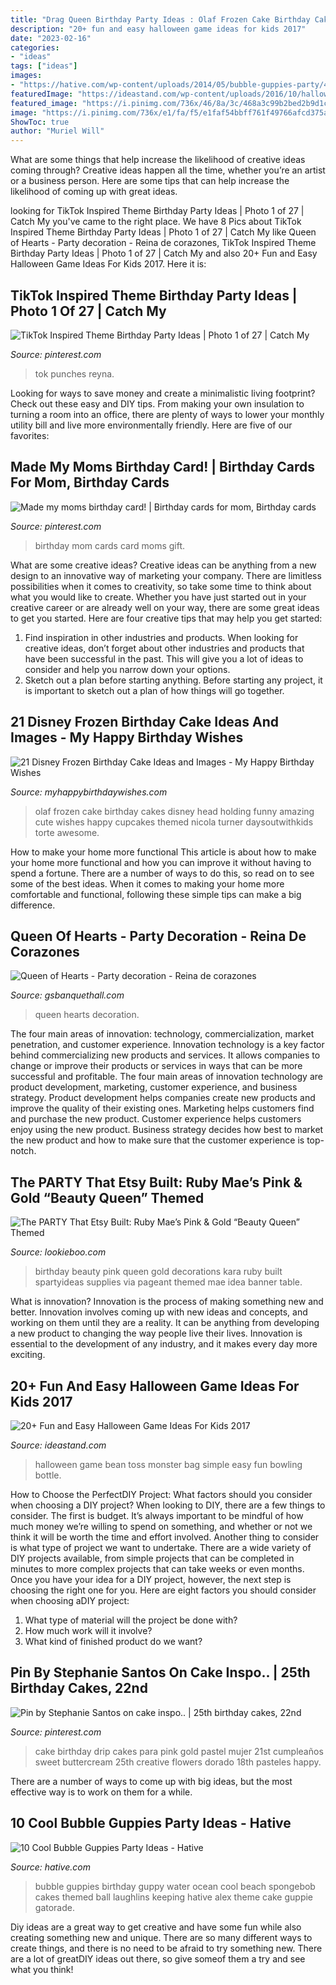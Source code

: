 ```yaml
---
title: "Drag Queen Birthday Party Ideas : Olaf Frozen Cake Birthday Cakes Disney Head Holding Funny Amazing Cute Wishes Happy Cupcakes Themed Nicola Turner Daysoutwithkids Torte Awesome"
description: "20+ fun and easy halloween game ideas for kids 2017"
date: "2023-02-16"
categories:
- "ideas"
tags: ["ideas"]
images:
- "https://hative.com/wp-content/uploads/2014/05/bubble-guppies-party/4-bubble-guppies-ocean-water.jpg"
featuredImage: "https://ideastand.com/wp-content/uploads/2016/10/halloween-game-ideas-for-kids/16-halloween-game-ideas-for-kids.jpg"
featured_image: "https://i.pinimg.com/736x/46/8a/3c/468a3c99b2bed2b9d1c0ff96c0b73d72--mom-birthday-cards-my-mom.jpg"
image: "https://i.pinimg.com/736x/e1/fa/f5/e1faf54bbff761f49766afcd375ae2b7.jpg"
ShowToc: true
author: "Muriel Will"
---
```



What are some things that help increase the likelihood of creative ideas coming through?
Creative ideas happen all the time, whether you’re an artist or a business person. Here are some tips that can help increase the likelihood of coming up with great ideas.

	

		
looking for TikTok Inspired Theme Birthday Party Ideas | Photo 1 of 27 | Catch My you've came to the right place. We have 8 Pics about TikTok Inspired Theme Birthday Party Ideas | Photo 1 of 27 | Catch My like Queen of Hearts - Party decoration - Reina de corazones, TikTok Inspired Theme Birthday Party Ideas | Photo 1 of 27 | Catch My and also 20+ Fun and Easy Halloween Game Ideas For Kids 2017. Here it is:
		
    
## TikTok Inspired Theme Birthday Party Ideas | Photo 1 Of 27 | Catch My

<img loading=lazy src="https://i.pinimg.com/736x/e1/fa/f5/e1faf54bbff761f49766afcd375ae2b7.jpg" onerror="this.onerror=null;this.src='https://tse2.mm.bing.net/th?id=OIP.ZztaK3scfbVDzmRWW-9J4gHaJ3&amp;pid=15.1';" alt="TikTok Inspired Theme Birthday Party Ideas | Photo 1 of 27 | Catch My">

_Source: pinterest.com_

>tok punches reyna. 

	

Looking for ways to save money and create a minimalistic living footprint? Check out these easy and DIY tips. From making your own insulation to turning a room into an office, there are plenty of ways to lower your monthly utility bill and live more environmentally friendly. Here are five of our favorites: 

    
## Made My Moms Birthday Card! | Birthday Cards For Mom, Birthday Cards

<img loading=lazy src="https://i.pinimg.com/736x/46/8a/3c/468a3c99b2bed2b9d1c0ff96c0b73d72--mom-birthday-cards-my-mom.jpg" onerror="this.onerror=null;this.src='https://tse2.mm.bing.net/th?id=OIP.E-G5d1RbWeXQnSseQ0sUJwHaJ3&amp;pid=15.1';" alt="Made my moms birthday card! | Birthday cards for mom, Birthday cards">

_Source: pinterest.com_

>birthday mom cards card moms gift. 

	

What are some creative ideas?
Creative ideas can be anything from a new design to an innovative way of marketing your company. There are limitless possibilities when it comes to creativity, so take some time to think about what you would like to create. Whether you have just started out in your creative career or are already well on your way, there are some great ideas to get you started. Here are four creative tips that may help you get started: 
1. Find inspiration in other industries and products. When looking for creative ideas, don’t forget about other industries and products that have been successful in the past. This will give you a lot of ideas to consider and help you narrow down your options. 
2. Sketch out a plan before starting anything. Before starting any project, it is important to sketch out a plan of how things will go together.

    
## 21 Disney Frozen Birthday Cake Ideas And Images - My Happy Birthday Wishes

<img loading=lazy src="https://www.myhappybirthdaywishes.com/wp-content/uploads/2016/01/olaf-holding-his-head-frozen-birthday-cake.jpg" onerror="this.onerror=null;this.src='https://tse4.mm.bing.net/th?id=OIP.e_fKp2thI0Tkd3WTzdHtrwHaLI&amp;pid=15.1';" alt="21 Disney Frozen Birthday Cake Ideas and Images - My Happy Birthday Wishes">

_Source: myhappybirthdaywishes.com_

>olaf frozen cake birthday cakes disney head holding funny amazing cute wishes happy cupcakes themed nicola turner daysoutwithkids torte awesome. 

	

How to make your home more functional
This article is about how to make your home more functional and how you can improve it without having to spend a fortune. There are a number of ways to do this, so read on to see some of the best ideas. When it comes to making your home more comfortable and functional, following these simple tips can make a big difference.

    
## Queen Of Hearts - Party Decoration - Reina De Corazones

<img loading=lazy src="http://gsbanquethall.com/web/wp-content/uploads/2016/09/Red-Q6.jpg" onerror="this.onerror=null;this.src='https://tse1.mm.bing.net/th?id=OIP.fXRbFuEV7borcUSaerMmawHaLH&amp;pid=15.1';" alt="Queen of Hearts - Party decoration - Reina de corazones">

_Source: gsbanquethall.com_

>queen hearts decoration. 

	

The four main areas of innovation: technology, commercialization, market penetration, and customer experience.
Innovation technology is a key factor behind commercializing new products and services. It allows companies to change or improve their products or services in ways that can be more successful and profitable. The four main areas of innovation technology are product development, marketing, customer experience, and business strategy. Product development helps companies create new products and improve the quality of their existing ones. Marketing helps customers find and purchase the new product. Customer experience helps customers enjoy using the new product. Business strategy decides how best to market the new product and how to make sure that the customer experience is top-notch.

    
## The PARTY That Etsy Built: Ruby Mae’s Pink &amp; Gold “Beauty Queen” Themed

<img loading=lazy src="http://lookieboo.com/wp-content/uploads/20130623-rubybday-02411.jpg" onerror="this.onerror=null;this.src='https://tse2.mm.bing.net/th?id=OIP.Y0QozbwSauLmiAo_eh_lCwHaE8&amp;pid=15.1';" alt="The PARTY That Etsy Built: Ruby Mae’s Pink &amp; Gold “Beauty Queen” Themed">

_Source: lookieboo.com_

>birthday beauty pink queen gold decorations kara ruby built spartyideas supplies via pageant themed mae idea banner table. 

	

What is innovation?
Innovation is the process of making something new and better. Innovation involves coming up with new ideas and concepts, and working on them until they are a reality. It can be anything from developing a new product to changing the way people live their lives. Innovation is essential to the development of any industry, and it makes every day more exciting.

    
## 20+ Fun And Easy Halloween Game Ideas For Kids 2017

<img loading=lazy src="https://ideastand.com/wp-content/uploads/2016/10/halloween-game-ideas-for-kids/16-halloween-game-ideas-for-kids.jpg" onerror="this.onerror=null;this.src='https://tse1.mm.bing.net/th?id=OIP.zkRM5-FdxYXuyA4-g3VhrwHaLG&amp;pid=15.1';" alt="20+ Fun and Easy Halloween Game Ideas For Kids 2017">

_Source: ideastand.com_

>halloween game bean toss monster bag simple easy fun bowling bottle. 

	

How to Choose the PerfectDIY Project: What factors should you consider when choosing a DIY project?
When looking to DIY, there are a few things to consider. The first is budget. It’s always important to be mindful of how much money we’re willing to spend on something, and whether or not we think it will be worth the time and effort involved. Another thing to consider is what type of project we want to undertake. There are a wide variety of DIY projects available, from simple projects that can be completed in minutes to more complex projects that can take weeks or even months. Once you have your idea for a DIY project, however, the next step is choosing the right one for you. Here are eight factors you should consider when choosing aDIY project: 
1) What type of material will the project be done with?
2) How much work will it involve?
3) What kind of finished product do we want?

    
## Pin By Stephanie Santos On Cake Inspo.. | 25th Birthday Cakes, 22nd

<img loading=lazy src="https://i.pinimg.com/originals/dc/5f/52/dc5f5232f026a3615f0afde415e77c10.jpg" onerror="this.onerror=null;this.src='https://tse2.mm.bing.net/th?id=OIP.Gjp9YJvwHJ5SiSTWl28FyAHaJ4&amp;pid=15.1';" alt="Pin by Stephanie Santos on cake inspo.. | 25th birthday cakes, 22nd">

_Source: pinterest.com_

>cake birthday drip cakes para pink gold pastel mujer 21st cumpleaños sweet buttercream 25th creative flowers dorado 18th pasteles happy. 

	

There are a number of ways to come up with big ideas, but the most effective way is to work on them for a while.

    
## 10 Cool Bubble Guppies Party Ideas - Hative

<img loading=lazy src="https://hative.com/wp-content/uploads/2014/05/bubble-guppies-party/4-bubble-guppies-ocean-water.jpg" onerror="this.onerror=null;this.src='https://tse2.mm.bing.net/th?id=OIP.7N84zZZ28s8BLnlKItVcwQHaLG&amp;pid=15.1';" alt="10 Cool Bubble Guppies Party Ideas - Hative">

_Source: hative.com_

>bubble guppies birthday guppy water ocean cool beach spongebob cakes themed ball laughlins keeping hative alex theme cake guppie gatorade. 

	

Diy ideas are a great way to get creative and have some fun while also creating something new and unique. There are so many different ways to create things, and there is no need to be afraid to try something new. There are a lot of greatDIY ideas out there, so give someof them a try and see what you think!

